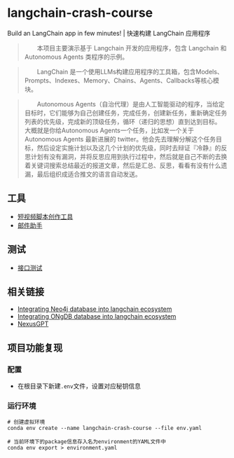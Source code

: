 # langchain-crash-course
Build an LangChain app in few minutes! | 快速构建 LangChain 应用程序

>&emsp;&emsp;本项目主要演示基于 Langchain 开发的应用程序，包含 Langchain 和 Autonomous Agents 类程序的示例。

>&emsp;&emsp;LangChain 是一个使用LLMs构建应用程序的工具箱，包含Models、Prompts、Indexes、Memory、Chains、Agents、Callbacks等核心模块。

>&emsp;&emsp;Autonomous Agents（自治代理）是由人工智能驱动的程序，当给定目标时，它们能够为自己创建任务，完成任务，创建新任务，重新确定任务列表的优先级，完成新的顶级任务，循环（递归的思想）直到达到目标。
>大概就是你给Autonomous Agents一个任务，比如发一个关于 Autonomous Agents 最新进展的 twitter。他会先去理解分解这个任务目标，然后设定实施计划以及这几个计划的优先级，同时去辩证『冷静』的反思计划有没有漏洞，并将反思应用到执行过程中，然后就是自己不断的去换着关键词搜索总结最近的报道文章，然后是汇总、反思，看看有没有什么遗漏，最后组织成适合推文的语言自动发送。

## 工具
- [短视频脚本创作工具](tool-1)
- [邮件助手](tool-2)

## 测试
- [接口测试](others)

## 相关链接

- [Integrating Neo4j database into langchain ecosystem](https://github.com/tomasonjo/langchain2neo4j)
- [Integrating ONgDB database into langchain ecosystem](https://github.com/ongdb-contrib/langchain2ongdb)
- [NexusGPT](https://nexus.snikpic.io/)

## 项目功能复现
### 配置
- 在根目录下新建`.env`文件，设置对应秘钥信息

### 运行环境
```shell
# 创建虚拟环境
conda env create --name langchain-crash-course --file env.yaml
```

```shell
# 当前环境下的package信息存入名为environment的YAML文件中
conda env export > environment.yaml
```
